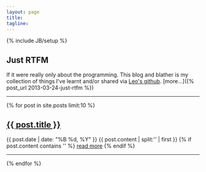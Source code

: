 ```yaml
---
layout: page
title: 
tagline:
---
```

{% include JB/setup %}
  
<h2>Just RTFM</h2>

If it were really only about the programming. This blog and blather is my collection of things I've learnt
and/or shared via [Leo's github](https://github.com/leopoldodonnell). [more...]({% post_url 2013-03-24-just-rtfm %}) 

---

<!-- using the split filter -->
{% for post in site.posts limit:10 %}
   <div class="post-preview row">
   <h2><a href="{{ post.url }}">{{ post.title }}</a></h2>
   <span class="post-date">{{ post.date | date: "%B %d, %Y" }}</span>
   {{ post.content | split:'<!--break-->' | first }}
   {% if post.content contains '<!--break-->' %}
      <a href="{{ post.url }}">read more</a>
   {% endif %}
   </div>
   <hr class="clearfix">
{% endfor %}

